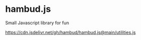 # hambud.js
Small Javascript library for fun

https://cdn.jsdelivr.net/gh/hambud/hambud.js@main/utilities.js

